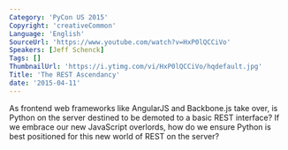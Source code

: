 ```yaml
---
Category: 'PyCon US 2015'
Copyright: 'creativeCommon'
Language: 'English'
SourceUrl: 'https://www.youtube.com/watch?v=HxP0lQCCiVo'
Speakers: [Jeff Schenck]
Tags: []
ThumbnailUrl: 'https://i.ytimg.com/vi/HxP0lQCCiVo/hqdefault.jpg'
Title: 'The REST Ascendancy'
date: '2015-04-11'
---
```

As frontend web frameworks like AngularJS and Backbone.js take over, is Python on the server destined to be demoted to a basic REST interface? If we embrace our new JavaScript overlords, how do we ensure Python is best positioned for this new world of REST on the server? 
